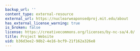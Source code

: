 ```yaml
---
backup_url: ''
content_type: external-resource
external_url: https://nuclearweaponsedproj.mit.edu/about
has_external_license_warning: true
is_broken: false
license: https://creativecommons.org/licenses/by-nc-sa/4.0/
title: Project Website
uid: b36d3ee2-98b2-4e16-bcf9-21f162a326e8
---
```

